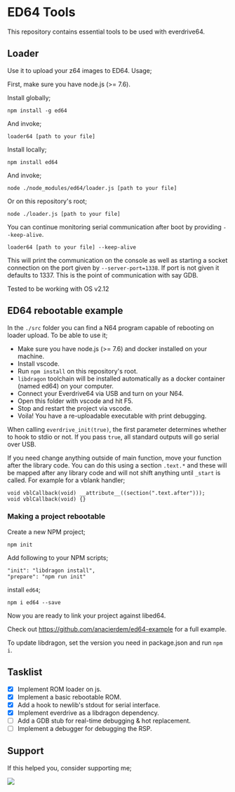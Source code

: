 # ED64 Tools

This repository contains essential tools to be used with everdrive64.

## Loader

Use it to upload your z64 images to ED64. Usage;

First, make sure you have node.js (>= 7.6).

Install globally;

    npm install -g ed64

And invoke;

    loader64 [path to your file]

Install locally;

    npm install ed64

And invoke;

    node ./node_modules/ed64/loader.js [path to your file]

Or on this repository's root;

    node ./loader.js [path to your file]

You can continue monitoring serial communication after boot by providing `--keep-alive`.

    loader64 [path to your file] --keep-alive

This will print the communication on the console as well as starting a socket connection on the port given by `--server-port=1338`. If port is not given it defaults to 1337. This is the point of communication with say GDB.

Tested to be working with OS v2.12

## ED64 rebootable example

In the `./src` folder you can find a N64 program capable of rebooting on loader upload. To be able to use it;

- Make sure you have node.js (>= 7.6) and docker installed on your machine.
- Install vscode.
- Run `npm install` on this repository's root.
- `libdragon` toolchain will be installed automatically as a docker container (named ed64) on your computer.
- Connect your Everdrive64 via USB and turn on your N64.
- Open this folder with vscode and hit F5.
- Stop and restart the project via vscode.
- Voila! You have a re-uploadable executable with print debugging.

When calling `everdrive_init(true)`, the first parameter determines whether to hook to stdio or not. If you pass `true`, all standard outputs will go serial over USB.

If you need change anything outside of main function, move your function after the library code. You can do this using a section `.text.*` and these will be mapped after any library code and will not shift anything until `_start` is called. For example for a vblank handler;

    void vblCallback(void) __attribute__((section(".text.after")));
    void vblCallback(void) {}

### Making a project rebootable

Create a new NPM project;

    npm init

Add following to your NPM scripts;

    "init": "libdragon install",
    "prepare": "npm run init"

install `ed64`;

    npm i ed64 --save

Now you are ready to link your project against libed64.

Check out https://github.com/anacierdem/ed64-example for a full example.

To update libdragon, set the version you need in package.json and run `npm i`.

## Tasklist

- [x] Implement ROM loader on js.
- [x] Implement a basic rebootable ROM.
- [x] Add a hook to newlib's stdout for serial interface.
- [x] Implement everdrive as a libdragon dependency.
- [ ] Add a GDB stub for real-time debugging & hot replacement.
- [ ] Implement a debugger for debugging the RSP.

## Support

If this helped you, consider supporting me;

<a href="https://patreon.com/anacierdem"><img src="https://img.shields.io/endpoint.svg?url=https%3A%2F%2Fshieldsio-patreon.herokuapp.com%2Fanacierdem&style=for-the-badge" /> </a>
